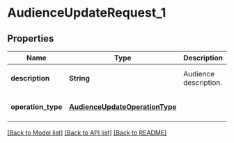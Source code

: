 # AudienceUpdateRequest_1
## Properties

| Name | Type | Description | Notes |
|------------ | ------------- | ------------- | -------------|
| **description** | **String** | Audience description. | [optional] [default to null] |
| **operation\_type** | [**AudienceUpdateOperationType**](AudienceUpdateOperationType.md) |  | [optional] [default to null] |

[[Back to Model list]](../README.md#documentation-for-models) [[Back to API list]](../README.md#documentation-for-api-endpoints) [[Back to README]](../README.md)

